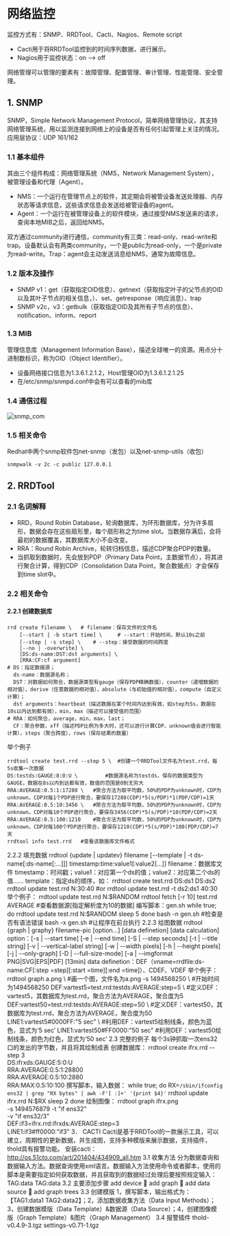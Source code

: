 # 网络监控
监控方式有：SNMP、RRDTool、Cacti、Nagios、Remote script
* Cacti用于将RRDTool监控到的时间序列数据，进行展示。
* Nagios用于监控状态：on --> off

网络管理可以管理的要素有：故障管理、配置管理、审计管理、性能管理、安全管理。
## 1. SNMP
SNMP，Simple Network Management Protocol，简单网络管理协议，其支持网络管理系统，用以监测连接到网络上的设备是否有任何引起管理上关注的情况。应用层协议：UDP 161/162
### 1.1 基本组件
其由三个组件构成：网络管理系统（NMS，Network Management System），被管理设备和代理（Agent）。
- NMS：一个运行在管理节点上的软件，其定期会将被管设备发送处理器、内存状态等请求信息，这些请求信息会发送给被管设备的agent。
- Agent：一个运行在被管理设备上的软件模块，通过接受NMS发送来的请求，查询本地MIB之后，返回给NMS。

双方通过community进行通信，community有三类：read-only、read-write和trap。设备默认会有两类community，一个是public为read-only，一个是private为read-write。Trap：agent会主动发送消息给NMS，通常为故障信息。
### 1.2 版本及操作
* SNMP v1：get（获取指定OID信息）、getnext（获取指定叶子的父节点的OID以及其叶子节点的相关信息，）、set、getresponse（响应消息）、trap
* SNMP v2c，v3：getbulk（获取指定OID及其所有子节点的信息）、notification、inform、report
### 1.3 MIB
管理信息库（Management Information Base），描述全球唯一的资源。用点分十进制数标识，称为OID（Object Identifier）。
* 设备网络接口信息为1.3.6.1.2.1.2，Host管理OID为1.3.6.1.2.1.25
* 在/etc/snmp/snmpd.conf中会有可以查看的mib库
### 1.4 通信过程
![snmp_com](https://github.com/Minions1128/net_tech_notes/blob/master/img/snmp_com.jpg "snmp_com")
### 1.5 相关命令
Redhat中两个snmp软件包net-snmp（发包）以及net-snmp-utils（收包）
```
snmpwalk -v 2c -c public 127.0.0.1
```
## 2. RRDTool
### 2.1 名词解释
* RRD，Round Robin Database，轮询数据库，为环形数据库，分为许多扇形，数据会存在这些扇形里，每个扇形称之为time slot。当数据存满后，会将最初的数据覆盖，其数据库大小不会改变。
* RRA：Round Robin Archive，轮转归档信息，描述CDP聚合PDP的数量。
* 当抓取到数据时，先会放到PDP（Primary Data Point，主数据节点），将其进行聚合计算，得到CDP（Consolidation Data Point，聚合数据点）才会保存到time slot中。
### 2.2 相关命令
#### 2.2.1 创建数据库
```
rrd create filename \   # filename：保存文件的文件名
    [--start | -b start time] \     # --start：开始时间，默认10s之前
    [--step | -s step] \    # --step：接受数据的时间跨度
    [--no | -overwrite] \
    [DS:ds-name:DST:dst arguments] \
    [RRA:CF:cf argument]
# DS：指定数据源；
  ds-name：数据源名称；
  DST：对数据如何聚合，数据源类型有gauge（保存PDP精确数值），counter（递增数据的相对值），derive（任意数据的相对值），absolute（与初始值的相对值），compute（自定义计算）；
  dst arguments：heartbeat（描述数据在某个时间内达到有效，如step为5s，数据在10s以内达到都有效），min，max（描述可以接受值的范围）
# RRA：如何聚合，average，min，max，last；
  CF：聚合参数，xff（描述PDP比例为多大时，还可以进行计算CDP，unknown值会进行智能计算），steps（聚合跨度），rows（保存结果的数量）
```
举个例子
```
rrdtool create test.rrd --step 5 \  #创建一个RRDTool文件名为test.rrd，每5s收集一次数据
DS:testds:GAUGE:8:0:U \         #数据源名称为testds，保存的数据类型为GAUGE，数据在8s以内到达都有效，数值的范围是0到无穷大
RRA:AVERAGE:0.5:1:17280 \   #聚合方法为取平均数，50%的PDP为unknown时，CDP为unknown，CDP对每1个PDP进行聚合，要保存17280(CDP)*5(s/PDP)*1(PDP/CDP)=1天
RRA:AVERAGE:0.5:10:3456 \   #聚合方法为取平均数，50%的PDP为unknown时，CDP为unknown，CDP对每10个PDP进行聚合，要保存3456(CDP)*5(s/PDP)*10(PDP/CDP)=2天
RRA:AVERAGE:0.5:100:1210    #聚合方法为取平均数，50%的PDP为unknown时，CDP为unknown，CDP对每100个PDP进行聚合，要保存1210(CDP)*5(s/PDP)*100(PDP/CDP)=7天
rrdtool info test.rrd   #查看该数据库文件格式
```

2.2.2   填充数据
rrdtool {update | updatev} filename [--template | -t ds-name[:ds-name[:…]]] timestamp:time:value1[:value2[…]]
filename：数据库文件
timestamp：时间戳；value1：对应第一个ds的值；value2：对应第二个ds的值……
template：指定ds的顺序，如：
rrdtool create test.rrd DS:ds1 DS:ds2
rrdtool update test.rrd N:30:40     #or rrdtool update test.rrd -t ds2:ds1 40:30
举个例子：
rrdtool update test.rrd N:$RANDOM
rrdtool fetch [-r 10] test.rrd AVERAGE      #查看数据源[指定解析度为10的数据]
编写脚本：gen.sh
while true; do
  rrdtool update test.rrd N:$RANDOM
  sleep 5
done
bash -n gen.sh      #检查是否有语法错误
bash -x gen.sh      #让程序在前台执行
2.2.3   绘图数据
rrdtool {graph | graphy} filename-pic [option…] [data definetion] [data calculation]
option：[-s | --start time] [-e | --end time] [-S | --step seconds] [-t | --title string] [-v | --vertical-label string] [-w | --width pixels] [-h | --height pixels] [-j | --only-graph] [-D | --full-size-mode] [-a | --imgformat PNG|SVG|EPS|PDF] [13min]
data definetion：DEF（vname=rrdfile:ds-name:CF[:step =step][:start =time][:end =time]）、CDEF、VDEF
举个例子：
rrdtool graph a.png \   #画一个图，文件名为a.png
-s 1494568250 \     #开始时间为1494568250
DEF:vartest5=test.rrd:testds:AVERAGE:step=5 \   #定义DEF：vartest5，其数据库为test.rrd，聚合方法为AVERAGE，聚合度为5
DEF:vartest50=test.rrd:testds:AVERAGE:step=50 \     #定义DEF：vartest50，其数据库为test.rrd，聚合方法为AVERAGE，聚合度为50
LINE1:vartest5#0000FF:"5 sec" \     #利用DEF：vartest5绘制线条，颜色为蓝色，显式为‘5 sec’
LINE1:vartest50#FF0000:"50 sec"     #利用DEF：vartest50绘制线条，颜色为红色，显式为‘50 sec’
2.3 完整的例子
每个3s钟抓取一次ens32口的发出的字节数，并且将其绘制成表
创建数据库：
rrdtool create ifrx.rrd --step 3 \
DS:ifrxds:GAUGE:5:0:U \
RRA:AVERAGE:0.5:1:28800 \
RRA:AVERAGE:0.5:10:2880 \
RRA:MAX:0.5:10:100
撰写脚本，输入数据：
while true; do
  RX=`/sbin/ifconfig ens32 | grep "RX bytes" | awk -F'[ :]+' '{print $4}'`
  rrdtool update ifrx.rrd N:$RX
  sleep 2
done
绘制图像：
rrdtool graph ifrx.png \
-s 1494576879 -t "if ens32" \
-v "if ens32/3" \
DEF:if3=ifrx.rrd:ifrxds:AVERAGE:step=3 \
LINE1:if3#ff0000:"if3"
3．  CACTI
Cacti是基于RRDTool的一款展示工具，可以建立，周期性的更新数据，并生成图，支持多种模版来展示数据，支持插件，thold具有报警功能。
安装cacti：http://os.51cto.com/art/201404/434909_all.htm
3.1 收集方法
分为数据查询和数据输入方法。数据查询使用xml语言。数据输入方法使用命令或者脚本，使用的脚本是需要指定如何获取数据，并且获取到的数据经过处理后要按照规定输入：TAG:data TAG:data
3.2 主要添加步骤
add device  add graph  add data source  add graph trees
3.3 创建模版
1，撰写脚本，输出格式为：【TAG1:data1 TAG2:data2】；2，添加数据收集方法（Data Input Methods）；3，创建数据模版（Data Template）&数据源（Data Source）；4，创建图像模版（Graph Template）&图片（Graph Management）
3.4 报警插件
thold-v0.4.9-3.tgz    settings-v0.71-1.tgz







